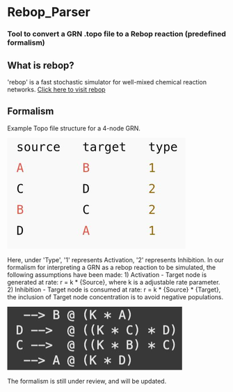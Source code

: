 # Rebop_Parser
### Tool to convert a GRN .topo file to a Rebop reaction (predefined formalism)

## What is rebop?
'rebop' is a fast stochastic simulator for well-mixed chemical reaction networks.
[Click here to visit rebop](https://github.com/Armavica/rebop/tree/main)

## Formalism 
Example Topo file structure for a 4-node GRN.

![Logo](toy_grn.jpeg)


Here, under 'Type', '1' represents Activation, '2' represents Inhibition.
In our formalism for interpreting a GRN as a rebop reaction to be simulated, the following assumptions have been made:
    1) Activation - Target node is generated at rate: r = k * {Source}, where k is a adjustable rate parameter.
    2) Inhibition - Target node is consumed at rate: r = k * {Source} * {Target}, the inclusion of Target node concentration is to avoid negative populations.
    
![Logo](formalism_toyGRN.jpeg)


The formalism is still under review, and will be updated.
    
    
